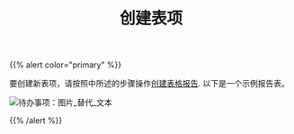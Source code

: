 ﻿---
title: 创建表项
type: docs
weight: 10
url: /zh/reportingservices/creating-table-item/
---
{{% alert color="primary" %}}

要创建新表项，请按照中所述的步骤操作[创建表格报告](https://docs.aspose.com/cells/reportingservices/creating-tabular-report/).
以下是一个示例报告表。

![待办事项：图片_替代_文本](creating-table-item_1.png)

{{% /alert %}}
